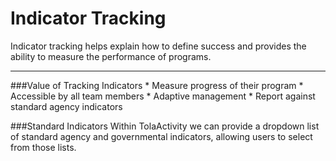 # Indicator Tracking
Indicator tracking helps explain how to define success and provides the ability to measure the performance of programs. 

---
###Value of Tracking Indicators
* 
Measure progress of their program 
* 
Accessible by all team members
* 
Adaptive management 
* 
Report against standard agency indicators



###Standard Indicators
Within TolaActivity we can provide a dropdown list of standard agency and governmental indicators, allowing users to select from those lists. 

###


